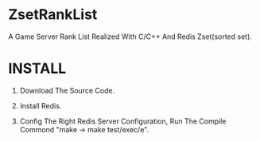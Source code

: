 ZsetRankList
==============

A Game Server Rank List Realized With C/C++ And Redis Zset(sorted set).

# INSTALL

1. Download The Source Code.

2. Install Redis.

3. Config The Right Redis Server Configuration, Run The Compile Commond "make -> make test/exec/e".
